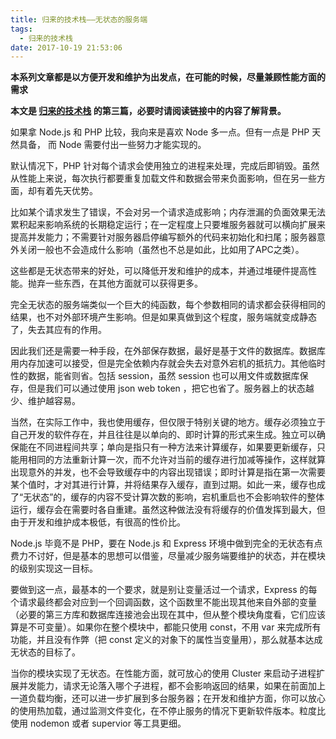 ```yaml
---
title: 归来的技术栈——无状态的服务端
tags:
  - 归来的技术栈
date: 2017-10-19 21:53:06
---
```


**本系列文章都是以方便开发和维护为出发点，在可能的时候，尽量兼顾性能方面的需求**

**本文是 [归来的技术栈](https://my.oschina.net/xiongliding/blog/1549381) 的第三篇，必要时请阅读链接中的内容了解背景。**

如果拿 Node.js 和 PHP 比较，我向来是喜欢 Node 多一点。但有一点是 PHP 天然具备， 而 Node 需要付出一些努力才能实现的。

默认情况下，PHP 针对每个请求会使用独立的进程来处理，完成后即销毁。虽然从性能上来说，每次执行都要重复加载文件和数据会带来负面影响，但在另一些方面，却有着先天优势。

比如某个请求发生了错误，不会对另一个请求造成影响；内存泄漏的负面效果无法累积起来影响系统的长期稳定运行；在一定程度上只要堆服务器就可以横向扩展来提高并发能力；不需要针对服务器启停编写额外的代码来初始化和扫尾；服务器意外关闭一般也不会造成什么影响（虽然也不总是如此，比如用了APC之类）。

这些都是无状态带来的好处，可以降低开发和维护的成本，并通过堆硬件提高性能。抛弃一些东西，在其他方面就可以获得更多。

完全无状态的服务端类似一个巨大的纯函数，每个参数相同的请求都会获得相同的结果，也不对外部环境产生影响。但是如果真做到这个程度，服务端就变成静态了，失去其应有的作用。

因此我们还是需要一种手段，在外部保存数据，最好是基于文件的数据库。数据库用内存加速可以接受，但是完全依赖内存就会失去对意外宕机的抵抗力。其他临时性的数据，能省则省。包括 session，虽然 session 也可以用文件或数据库保存，但是我们可以通过使用 json web token ，把它也省了。服务器上的状态越少、维护越容易。

当然，在实际工作中，我也使用缓存，但仅限于特别关键的地方。缓存必须独立于自己开发的软件存在，并且往往是以单向的、即时计算的形式来生成。独立可以确保能在不同进程间共享；单向是指只有一种方法来计算缓存，如果要更新缓存，只能用相同的方法重新计算一次，而不允许对当前的缓存进行加减等操作，这样就算出现意外的并发，也不会导致缓存中的内容出现错误；即时计算是指在第一次需要某个值时，才对其进行计算，并将结果存入缓存，直到过期。如此一来，缓存也成了“无状态”的，缓存的内容不受计算次数的影响，宕机重启也不会影响软件的整体运行，缓存会在需要时各自重建。虽然这种做法没有将缓存的价值发挥到最大，但由于开发和维护成本极低，有很高的性价比。

Node.js 毕竟不是 PHP，要在 Node.js 和 Express 环境中做到完全的无状态有点费力不讨好，但是基本的思想可以借鉴，尽量减少服务端要维护的状态，并在模块的级别实现这一目标。

要做到这一点，最基本的一个要求，就是别让变量活过一个请求，Express 的每个请求最终都会对应到一个回调函数，这个函数里不能出现其他来自外部的变量（必要的第三方库和数据库连接池会出现在其中，但从整个模块角度看，它们应该算是不可变量）。如果你在整个模块中，都能只使用 const，不用 var 来完成所有功能，并且没有作弊（把 const 定义的对象下的属性当变量用），那么就基本达成无状态的目标了。

当你的模块实现了无状态。在性能方面，就可放心的使用 Cluster 来启动子进程扩展并发能力，请求无论落入哪个子进程，都不会影响返回的结果，如果在前面加上一道负载均衡，还可以进一步扩展到多台服务器；在开发和维护方面，你可以放心的使用热加载，通过监测文件变化，在不停止服务的情况下更新软件版本。粒度比使用 nodemon 或者 supervior 等工具更细。